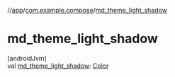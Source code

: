 //[app](../../index.md)/[com.example.compose](index.md)/[md_theme_light_shadow](md_theme_light_shadow.md)

# md_theme_light_shadow

[androidJvm]\
val [md_theme_light_shadow](md_theme_light_shadow.md): [Color](https://developer.android.com/reference/kotlin/androidx/compose/ui/graphics/Color.html)
